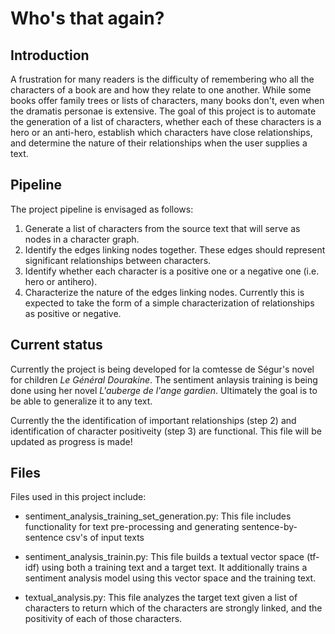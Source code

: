 # Who's that again?

## Introduction

A frustration for many readers is the difficulty of remembering who all the
characters of a book are and how they relate to one another. While some books
offer family trees or lists of characters, many books don't, even when the
dramatis personae is extensive. The goal of this project is to automate the
generation of a list of characters, whether each of these characters is a 
hero or an anti-hero, establish which characters have close
relationships, and determine the nature of their relationships when the user
supplies a text.

## Pipeline

The project pipeline is envisaged as follows:

1. Generate a list of characters from the source text that will serve as nodes
in a character graph.
2. Identify the edges linking nodes together. These edges should represent significant
relationships between characters.
3. Identify whether each character is a positive one or a negative one (i.e. hero or antihero).
4. Characterize the nature of the edges linking nodes. Currently this is expected
to take the form of a simple characterization of relationships as positive or negative.

## Current status

Currently the project is being developed for la comtesse de Ségur's novel
for children *Le Général Dourakine*. The sentiment anlaysis training is being done using
her novel *L'auberge de l'ange gardien*. Ultimately the goal is to be able to generalize
it to any text.

Currently the the identification of important relationships (step 2) and identification of 
character positiveity (step 3) are functional. This file will be updated as progress is made!

## Files 

Files used in this project include:

* sentiment_analysis_training_set_generation.py: This file includes functionality for text pre-processing and generating sentence-by-sentence csv's of input texts

* sentiment_analysis_trainin.py: This file builds a textual vector space (tf-idf) using both a training text and a target text. It additionally trains a sentiment analysis model using this vector space and the training text.

* textual_analysis.py: This file analyzes the target text given a list of characters to return which of the characters are strongly linked, and the positivity of each of those characters.